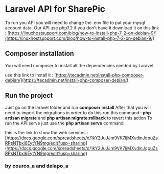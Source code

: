# Laravel API for SharePic 
To run you API you will need to change the .env file to put your mysql account data.
Our API use php7.2 if you don't have it download it on this link :
[https://linuxhostsupport.com/blog/how-to-install-php-7-2-on-debian-9/](https://linuxhostsupport.com/blog/how-to-install-php-7-2-on-debian-9/)
## Composer installation
You will need composer to install all the dependencies needed by Laravel

use this link to install it :
[https://tecadmin.net/install-php-composer-debian/](https://tecadmin.net/install-php-composer-debian/)
## Run the project
Just go on the laravel folder and run **composer install**
After that you will need to import the migrations in order to do this run this command : **php artisan migrate** and **php artisan migrate:rollback** to revert this action
To run the API serve just use the **php artisan serve** command  

this is the link to show the web services :
[https://docs.google.com/spreadsheets/d/1kY2JuJJm9VK7IjMXvdinJqpuZsRPsNTbxl6EytYN9mg/edit?usp=sharing](https://docs.google.com/spreadsheets/d/1kY2JuJJm9VK7IjMXvdinJqpuZsRPsNTbxl6EytYN9mg/edit?usp=sharing)

### by courco_a and delapo_a

